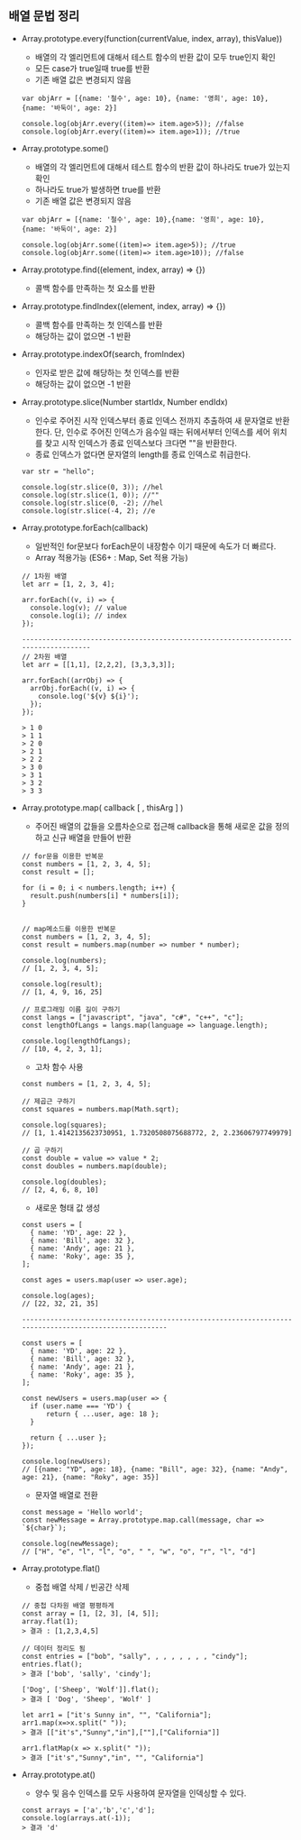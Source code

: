 ## 배열 문법 정리

- Array.prototype.every(function(currentValue, index, array), thisValue))

  - 배열의 각 엘리먼트에 대해서 테스트 함수의 반환 값이 모두 true인지 확인
  - 모든 case가 true일때 true를 반환
  - 기존 배열 값은 변경되지 않음

  ```
  var objArr = [{name: '철수', age: 10}, {name: '영희', age: 10}, {name: '바둑이', age: 2}]

  console.log(objArr.every((item)=> item.age>5)); //false
  console.log(objArr.every((item)=> item.age>1)); //true
  ```

- Array.prototype.some()

  - 배열의 각 엘리먼트에 대해서 테스트 함수의 반환 값이 하나라도 true가 있는지 확인
  - 하나라도 true가 발생하면 true를 반환
  - 기존 배열 값은 변경되지 않음

  ```
  var objArr = [{name: '철수', age: 10},{name: '영희', age: 10}, {name: '바둑이', age: 2}]

  console.log(objArr.some((item)=> item.age>5)); //true
  console.log(objArr.some((item)=> item.age>10)); //false
  ```

- Array.prototype.find((element, index, array) => {})

  - 콜백 함수를 만족하는 첫 요소를 반환

- Array.prototype.findIndex((element, index, array) => {})

  - 콜백 함수를 만족하는 첫 인덱스를 반환
  - 해당하는 값이 없으면 -1 반환

- Array.prototype.indexOf(search, fromIndex)

  - 인자로 받은 값에 해당하는 첫 인덱스를 반환
  - 해당하는 값이 없으면 -1 반환

- Array.prototype.slice(Number startIdx, Number endIdx)

  - 인수로 주어진 시작 인덱스부터 종료 인덱스 전까지 추출하여 새 문자열로 반환한다. 단, 인수로 주어진 인덱스가 음수일 때는 뒤에서부터 인덱스를 세어 위치를 찾고 시작 인덱스가 종료 인덱스보다 크다면 ""을 반환한다.
  - 종료 인덱스가 없다면 문자열의 length를 종료 인덱스로 취급한다.

  ```
  var str = "hello";

  console.log(str.slice(0, 3)); //hel
  console.log(str.slice(1, 0)); //""
  console.log(str.slice(0, -2); //hel
  console.log(str.slice(-4, 2); //e
  ```

- Array.prototype.forEach(callback)

  - 일반적인 for문보다 forEach문이 내장함수 이기 때문에 속도가 더 빠르다.
  - Array 적용가능 (ES6+ : Map, Set 적용 가능)

  ```
  // 1차원 배열
  let arr = [1, 2, 3, 4];

  arr.forEach((v, i) => {
    console.log(v); // value
    console.log(i); // index
  });

  ------------------------------------------------------------------------------------
  // 2차원 배열
  let arr = [[1,1], [2,2,2], [3,3,3,3]];

  arr.forEach((arrObj) => {
    arrObj.forEach((v, i) => {
      console.log('${v} ${i}');
    });
  });

  > 1 0
  > 1 1
  > 2 0
  > 2 1
  > 2 2
  > 3 0
  > 3 1
  > 3 2
  > 3 3
  ```

- Array.prototype.map( callback [ , thisArg ] )

  - 주어진 배열의 값들을 오름차순으로 접근해 callback을 통해 새로운 값을 정의하고 신규 배열을 만들어 반환

  ```
  // for문을 이용한 반복문
  const numbers = [1, 2, 3, 4, 5];
  const result = [];

  for (i = 0; i < numbers.length; i++) {
    result.push(numbers[i] * numbers[i]);
  }


  // map메소드를 이용한 반복문
  const numbers = [1, 2, 3, 4, 5];
  const result = numbers.map(number => number * number);

  console.log(numbers);
  // [1, 2, 3, 4, 5];

  console.log(result);
  // [1, 4, 9, 16, 25]
  ```

  ```
  // 프로그래밍 이름 길이 구하기
  const langs = ["javascript", "java", "c#", "c++", "c"];
  const lengthOfLangs = langs.map(language => language.length);

  console.log(lengthOfLangs);
  // [10, 4, 2, 3, 1];
  ```

  - 고차 함수 사용

  ```
  const numbers = [1, 2, 3, 4, 5];

  // 제곱근 구하기
  const squares = numbers.map(Math.sqrt);

  console.log(squares);
  // [1, 1.4142135623730951, 1.7320508075688772, 2, 2.23606797749979]

  // 곱 구하기
  const double = value => value * 2;
  const doubles = numbers.map(double);

  console.log(doubles);
  // [2, 4, 6, 8, 10]
  ```

  - 새로운 형태 값 생성

  ```
  const users = [
    { name: 'YD', age: 22 },
    { name: 'Bill', age: 32 },
    { name: 'Andy', age: 21 },
    { name: 'Roky', age: 35 },
  ];

  const ages = users.map(user => user.age);

  console.log(ages);
  // [22, 32, 21, 35]

  -------------------------------------------------------------------------------------------------------

  const users = [
    { name: 'YD', age: 22 },
    { name: 'Bill', age: 32 },
    { name: 'Andy', age: 21 },
    { name: 'Roky', age: 35 },
  ];

  const newUsers = users.map(user => {
    if (user.name === 'YD') {
        return { ...user, age: 18 };
    }

    return { ...user };
  });

  console.log(newUsers);
  // [{name: "YD", age: 18}, {name: "Bill", age: 32}, {name: "Andy", age: 21}, {name: "Roky", age: 35}]
  ```

  - 문자열 배열로 전환

  ```
  const message = 'Hello world';
  const newMessage = Array.prototype.map.call(message, char => `${char}`);

  console.log(newMessage);
  // ["H", "e", "l", "l", "o", " ", "w", "o", "r", "l", "d"]
  ```

- Array.prototype.flat()

  - 중첩 배열 삭제 / 빈공간 삭제

  ```
  // 중첩 다차원 배열 평평하게
  const array = [1, [2, 3], [4, 5]];
  array.flat(1);
  > 결과 : [1,2,3,4,5]

  // 데이터 정리도 됨
  const entries = ["bob", "sally", , , , , , , , "cindy"];
  entries.flat();
  > 결과 ['bob', 'sally', 'cindy'];

  ['Dog', ['Sheep', 'Wolf']].flat();
  > 결과 [ 'Dog', 'Sheep', 'Wolf' ]

  let arr1 = ["it's Sunny in", "", "California"];
  arr1.map(x=>x.split(" "));
  > 결과 [["it's","Sunny","in"],[""],["California"]]

  arr1.flatMap(x => x.split(" "));
  > 결과 ["it's","Sunny","in", "", "California"]
  ```

- Array.prototype.at()
  - 양수 및 음수 인덱스를 모두 사용하여 문자열을 인덱싱할 수 있다.
  ```
  const arrays = ['a','b','c','d'];
  console.log(arrays.at(-1));
  > 결과 'd'
  ```
